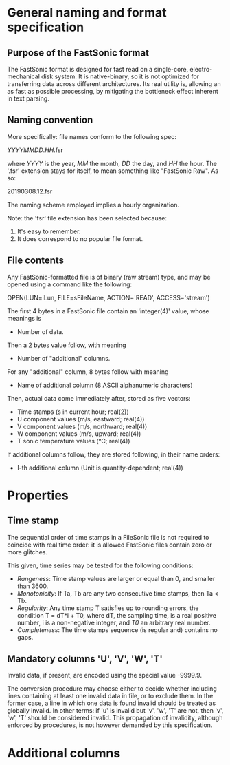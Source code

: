 # General naming and format specification

## Purpose of the FastSonic format

The FastSonic format is designed for fast read on a single-core, electro-mechanical disk system. It is native-binary, so it is not optimized for transferring data across different architectures. Its real utility is, allowing an as fast as possible processing, by mitigating the bottleneck effect inherent in text parsing.

## Naming convention

More specifically: file names conform to the following spec:

  _YYYYMMDD_._HH_.fsr
  
where _YYYY_ is the year, _MM_ the month, _DD_ the day, and _HH_ the hour. The '.fsr' extension stays for itself, to mean something like "FastSonic Raw". As so:

  20190308.12.fsr
  
The naming scheme employed implies a hourly organization.

Note: the 'fsr' file extension has been selected because:
1. It's easy to remember.
2. It does correspond to no popular file format.

## File contents

Any FastSonic-formatted file is of binary (raw stream) type, and may be opened using a command like the following:

  OPEN(LUN=iLun, FILE=sFileName, ACTION='READ', ACCESS='stream')

The first 4 bytes in a FastSonic file contain an 'integer(4)' value, whose meanings is

* Number of data.

Then a 2 bytes value follow, with meaning

* Number of "additional" columns.

For any "additional" column, 8 bytes follow with meaning

* Name of additional column (8 ASCII alphanumeric characters)

Then, actual data come immediately after, stored as five vectors:

* Time stamps (s in current hour; real(2))
* U component values (m/s, eastward; real(4))
* V component values (m/s, northward; real(4))
* W component values (m/s, upward; real(4))
* T sonic temperature values (°C; real(4))

If additional columns follow, they are stored following, in their name orders:

* I-th additional column (Unit is quantity-dependent; real(4))

# Properties

## Time stamp

The sequential order of time stamps in a FileSonic file is not required to coincide with real time order: it is allowed FastSonic files contain zero or more glitches.

This given, time series may be tested for the following conditions:
* _Rangeness_: Time stamp values are larger or equal than 0, and smaller than 3600.
* _Monotonicity_: If Ta, Tb are any two consecutive time stamps, then Ta < Tb.
* _Regularity_: Any time stamp T satisfies up to rounding errors, the condition T = dT*i + T0, where dT, the sampling time, is a real positive number, i is a non-negative integer, and _T0_ an arbitrary real number.
* _Completeness_: The time stamps sequence (is regular and) contains no gaps.

## Mandatory columns 'U', 'V', 'W', 'T'

Invalid data, if present, are encoded using the special value -9999.9.

The conversion procedure may choose either to decide whether including lines containing at least one invalid data in file, or to exclude them. In the former case, a line in which one data is found invalid should be treated as globally invalid. In other terms: if 'u' is invalid but 'v', 'w', 'T' are not, then 'v', 'w', 'T' should be considered invalid. This propagation of invalidity, although enforced by procedures, is not however demanded by this specification.

# Additional columns

